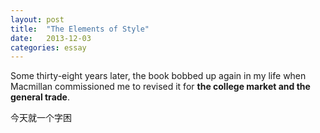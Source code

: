 ```yaml
---
layout: post
title:  "The Elements of Style"
date:   2013-12-03 
categories: essay
---
```


Some thirty-eight years later, the book bobbed up again in my life when Macmillan commissioned me to revised it for **the college market and the general trade**.


 今天就一个字困

